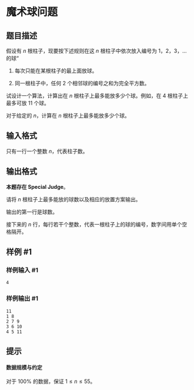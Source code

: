 # 魔术球问题

## 题目描述

假设有 $n$ 根柱子，现要按下述规则在这 $n$ 根柱子中依次放入编号为 $1$，$2$，$3$，...的球“

1. 每次只能在某根柱子的最上面放球。

2. 同一根柱子中，任何 $2$ 个相邻球的编号之和为完全平方数。

试设计一个算法，计算出在 $n$ 根柱子上最多能放多少个球。例如，在 $4$ 根柱子上最多可放 $11$ 个球。

对于给定的 $n$，计算在 $n$ 根柱子上最多能放多少个球。

## 输入格式

只有一行一个整数 $n$，代表柱子数。

## 输出格式

**本题存在 Special Judge**。

请将 $n$ 根柱子上最多能放的球数以及相应的放置方案输出。

输出的第一行是球数。

接下来的 $n$ 行，每行若干个整数，代表一根柱子上的球的编号，数字间用单个空格隔开。

## 样例 #1

### 样例输入 #1

```
4
```

### 样例输出 #1

```
11
1 8
2 7 9
3 6 10
4 5 11
```

## 提示

#### 数据规模与约定

对于 $100\%$ 的数据，保证 $1 \leq n \leq 55$。
